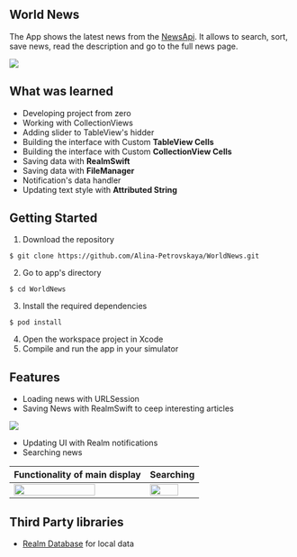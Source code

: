 ## World News
The App shows the latest news from the [NewsApi](https://newsapi.org/). It allows to search, sort, save news, read the description and go to the full news page. 

<img src="https://media1.tenor.com/images/e2ebc839a313b819391ce8771c05ddd9/tenor.gif?itemid=21053502">


## What was learned 
- Developing project from zero
- Working with CollectionViews
- Adding slider to TableView's hidder
- Building the interface with Custom **TableView Cells**
- Building the interface with Custom **CollectionView Cells**
- Saving data with **RealmSwift** 
- Saving data with **FileManager**
- Notification's data handler
- Updating text style with **Attributed String**

## Getting Started
1. Download the repository

`$ git clone https://github.com/Alina-Petrovskaya/WorldNews.git`

2. Go to app's directory

`$ cd WorldNews`

3. Install the required dependencies

`$ pod install`

4. Open the workspace project in Xcode
5. Compile and run the app in your simulator

## Features
- Loading news with URLSession
- Saving News with RealmSwift to ceep interesting articles
<img src="https://media1.tenor.com/images/865d3d6e43f98a488f0ce739d3c0bfb7/tenor.gif?itemid=21054255">

- Updating UI with Realm notifications
- Searching news

| Functionality of main display | Searching  |
|:----------|:----------|
| <img src="https://media1.tenor.com/images/f09289ab62f387493a05a25da3b3ec64/tenor.gif?itemid=21053453" height="80%" width="auto">   | <img src="https://media1.tenor.com/images/c088bcad78e35f5705fba37af246965a/tenor.gif?itemid=21053642" height="80%" width="auto">  |


## Third Party libraries
- [Realm Database](https://docs.mongodb.com/realm-legacy/docs/swift/latest/) for local data
